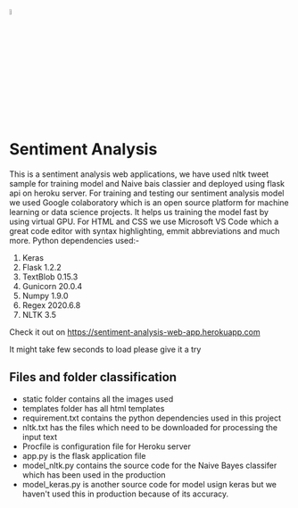 <img style="width:5%; height:5%;" src="https://github.com/g-paras/sentiment-analysis-api/blob/master/static/img/icon.png?raw=true">

# Sentiment Analysis
This is a sentiment analysis web applications, we have used nltk tweet sample for training model and Naive bais classier and deployed using flask api on heroku server.
For training and testing our sentiment analysis model we used Google colaboratory which is an open source platform for machine learning or data science projects.
It helps us training the model fast by using virtual GPU.
For HTML and CSS we use Microsoft VS Code which a great code editor with syntax highlighting, emmit abbreviations and much more.
Python dependencies used:-
1. Keras
2. Flask 1.2.2
3. TextBlob 0.15.3
4. Gunicorn 20.0.4
5. Numpy 1.9.0
6. Regex 2020.6.8
7. NLTK 3.5

Check it out on 
https://sentiment-analysis-web-app.herokuapp.com

It might take few seconds to load please give it a try

## Files and folder classification
<ul>
    <li>static folder contains all the images used</li>
    <li>templates folder has all html templates</li>
    <li>requirement.txt contains the python dependencies used in this project</li>
    <li>nltk.txt has the files which need to be downloaded for processing the input text</li>
    <li>Procfile is configuration file for Heroku server</li>
    <li>app.py is the flask application file</li>
    <li>model_nltk.py contains the source code for the Naive Bayes classifer which has been used in the production</li>
    <li>model_keras.py is another source code for model usign keras but we haven't used this in production because of its accuracy.</li>
</ul>
